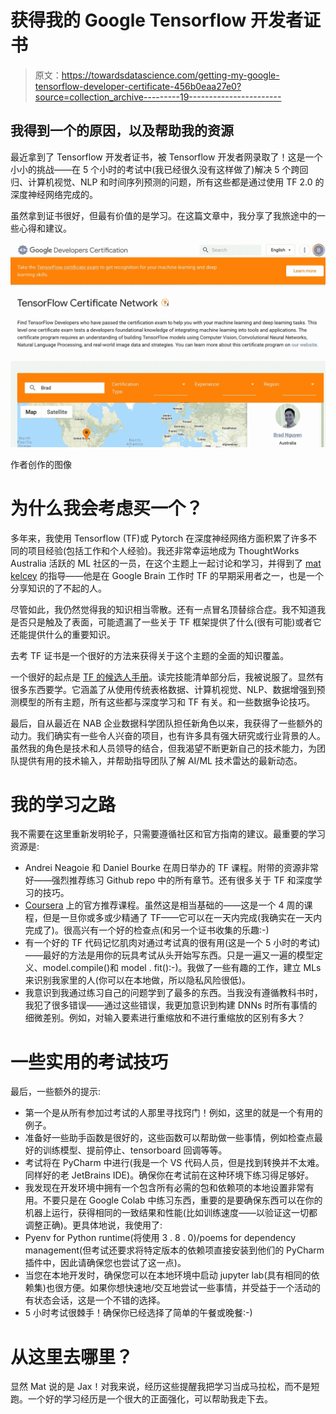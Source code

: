 # 获得我的 Google Tensorflow 开发者证书

> 原文：<https://towardsdatascience.com/getting-my-google-tensorflow-developer-certificate-456b0eaa27e0?source=collection_archive---------19----------------------->

## 我得到一个的原因，以及帮助我的资源

最近拿到了 Tensorflow 开发者证书，被 Tensorflow 开发者网录取了！这是一个小小的挑战——在 5 个小时的考试中(我已经很久没有这样做了)解决 5 个跨回归、计算机视觉、NLP 和时间序列预测的问题，所有这些都是通过使用 TF 2.0 的深度神经网络完成的。

虽然拿到证书很好，但最有价值的是学习。在这篇文章中，我分享了我旅途中的一些心得和建议。

![](img/ff17ecc8f77fabfcd24287c77a2070ca.png)

作者创作的图像

# 为什么我会考虑买一个？

多年来，我使用 Tensorflow (TF)或 Pytorch 在深度神经网络方面积累了许多不同的项目经验(包括工作和个人经验)。我还非常幸运地成为 ThoughtWorks Australia 活跃的 ML 社区的一员，在这个主题上一起讨论和学习，并得到了 [mat kelcey](http://matpalm.com/blog/) 的指导——他是在 Google Brain 工作时 TF 的早期采用者之一，也是一个分享知识的了不起的人。

尽管如此，我仍然觉得我的知识相当零散。还有一点冒名顶替综合症。我不知道我是否只是触及了表面，可能遗漏了一些关于 TF 框架提供了什么(很有可能)或者它还能提供什么的重要知识。

去考 TF 证书是一个很好的方法来获得关于这个主题的全面的知识覆盖。

一个很好的起点是 [TF 的候选人手册](https://www.tensorflow.org/extras/cert/TF_Certificate_Candidate_Handbook.pdf)。读完技能清单部分后，我被说服了。显然有很多东西要学。它涵盖了从使用传统表格数据、计算机视觉、NLP、数据增强到预测模型的所有主题，所有这些都与深度学习和 TF 有关。和一些数据争论技巧。

最后，自从最近在 NAB 企业数据科学团队担任新角色以来，我获得了一些额外的动力。我们确实有一些令人兴奋的项目，也有许多具有强大研究或行业背景的人。虽然我的角色是技术和人员领导的结合，但我渴望不断更新自己的技术能力，为团队提供有用的技术输入，并帮助指导团队了解 AI/ML 技术雷达的最新动态。

# 我的学习之路

我不需要在这里重新发明轮子，只需要遵循社区和官方指南的建议。最重要的学习资源是:

*   Andrei Neagoie 和 Daniel Bourke 在周日举办的 TF 课程。附带的资源非常好——强烈推荐练习 Github repo 中的所有章节。还有很多关于 TF 和深度学习的技巧。
*   [Coursera](https://www.coursera.org/learn/introduction-tensorflow/home/welcome) 上的官方推荐课程。虽然这是相当基础的——这是一个 4 周的课程，但是一旦你或多或少精通了 TF——它可以在一天内完成(我确实在一天内完成了)。很高兴有一个好的检查点(和另一个证书收集的乐趣:-)
*   有一个好的 TF 代码记忆肌肉对通过考试真的很有用(这是一个 5 小时的考试)——最好的方法是用你的玩具考试从头开始写东西。只是一遍又一遍的模型定义、model.compile()和 model . fit():-)。我做了一些有趣的工作，建立 MLs 来识别我家里的人(你可以在本地做，所以隐私风险很低)。
*   我意识到我通过练习自己的问题学到了最多的东西。当我没有遵循教科书时，我犯了很多错误——通过这些错误，我更加意识到构建 DNNs 时所有事情的细微差别。例如，对输入要素进行重缩放和不进行重缩放的区别有多大？

# 一些实用的考试技巧

最后，一些额外的提示:

*   第一个是从所有参加过考试的人那里寻找窍门！例如，这里的就是一个有用的例子。
*   准备好一些助手函数是很好的，这些函数可以帮助做一些事情，例如检查点最好的训练模型、提前停止、tensorboard 回调等等。
*   考试将在 PyCharm 中进行(我是一个 VS 代码人员，但是找到转换并不太难。同样好的老 JetBrains IDE)。确保你在考试前在这种环境下练习得足够好。
*   我发现在开发环境中拥有一个包含所有必需的包和依赖项的本地设置非常有用。不要只是在 Google Colab 中练习东西，重要的是要确保东西可以在你的机器上运行，获得相同的一致结果和性能(比如训练速度——以验证这一切都调整正确)。更具体地说，我使用了:
*   Pyenv for Python runtime(将使用 3 . 8 . 0)/poems for dependency management(但考试还要求将特定版本的依赖项直接安装到他们的 PyCharm 插件中，因此请确保您也尝试了这一点)。
*   当您在本地开发时，确保您可以在本地环境中启动 jupyter lab(具有相同的依赖集)也很方便。如果你想快速地/交互地尝试一些事情，并受益于一个活动的有状态会话，这是一个不错的选择。
*   5 小时考试很棘手！确保你已经选择了简单的午餐或晚餐:-)

# 从这里去哪里？

显然 Mat 说的是 Jax！对我来说，经历这些提醒我把学习当成马拉松，而不是短跑。一个好的学习经历是一个很大的正面强化，可以帮助我走下去。